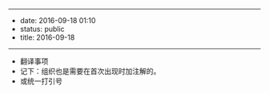 - --
- date: 2016-09-18 01:10
- status: public
- title: 2016-09-18
- --
- 翻译事项
- 记下：组织也是需要在首次出现时加注解的。
- 或统一打引号
